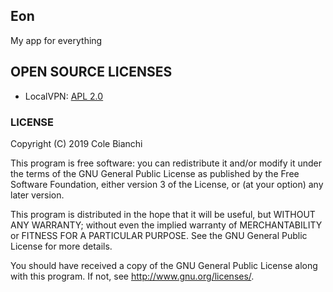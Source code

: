## Eon
My app for everything


## OPEN SOURCE LICENSES

<ul>
    <li>LocalVPN: <a href="https://github.com/hexene/LocalVPN/blob/master/README.md">APL 2.0</a></li>
</ul>

### LICENSE

Copyright (C) 2019  Cole Bianchi

This program is free software: you can redistribute it and/or modify
it under the terms of the GNU General Public License as published by
the Free Software Foundation, either version 3 of the License, or
(at your option) any later version.

This program is distributed in the hope that it will be useful,
but WITHOUT ANY WARRANTY; without even the implied warranty of
MERCHANTABILITY or FITNESS FOR A PARTICULAR PURPOSE.  See the
GNU General Public License for more details.

You should have received a copy of the GNU General Public License
along with this program.  If not, see <http://www.gnu.org/licenses/>.
